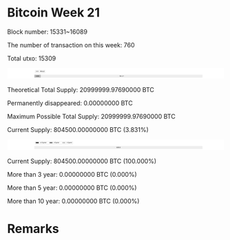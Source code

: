 # Bitcoin Week 21

Block number: 15331~16089

The number of transaction on this week: 760

Total utxo: 15309

![](../images/mined_week21.png)

Theoretical Total Supply: 20999999.97690000 BTC

Permanently disappeared: 0.00000000 BTC

Maximum Possible Total Supply: 20999999.97690000 BTC

Current Supply: 804500.00000000 BTC (3.831%)

![](../images/year_week21.png)


Current Supply: 804500.00000000 BTC (100.000%)

More than 3 year: 0.00000000 BTC (0.000%)

More than 5 year: 0.00000000 BTC (0.000%)

More than 10 year: 0.00000000 BTC (0.000%)

# Remarks

